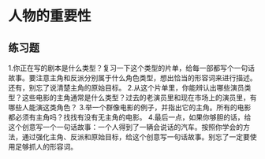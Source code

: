 # 人物的重要性



## 练习题

1.你正在写的剧本是什么类型？复习一下这个类型的片单，给每一部都写个一句话故事。要注意主角和反派分别属于什么角色类型，想出恰当的形容词来进行描述。还有，别忘了说清楚主角的原始目标。
2.从这个片单里，你能辨认出哪些演员类型？这些电影的主角通常是什么类型？过去的老演员里和现在市场上的演员里，有哪些人能演这类角色？
3.举一个群像电影的例子，并指出它的主角。所有的电影都必须有主角吗？找找有没有无主角的电影。
4.最后一点，如果你够胆的话，给这个创意写一个一句话故事：一个人得到了一辆会说话的汽车。按照你学会的方法，通过强化主角、反派和原始目标，给这个创意写一句话故事。别忘了一定要使用足够抓人的形容词。